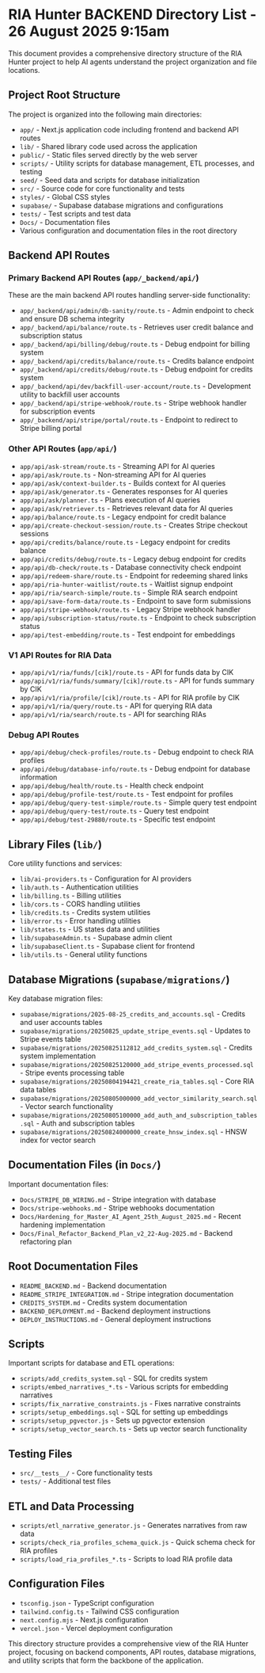 # RIA Hunter BACKEND Directory List - 26 August 2025 9:15am

This document provides a comprehensive directory structure of the RIA Hunter project to help AI agents understand the project organization and file locations.

## Project Root Structure

The project is organized into the following main directories:

- `app/` - Next.js application code including frontend and backend API routes
- `lib/` - Shared library code used across the application
- `public/` - Static files served directly by the web server
- `scripts/` - Utility scripts for database management, ETL processes, and testing
- `seed/` - Seed data and scripts for database initialization
- `src/` - Source code for core functionality and tests
- `styles/` - Global CSS styles
- `supabase/` - Supabase database migrations and configurations
- `tests/` - Test scripts and test data
- `Docs/` - Documentation files
- Various configuration and documentation files in the root directory

## Backend API Routes

### Primary Backend API Routes (`app/_backend/api/`)

These are the main backend API routes handling server-side functionality:

- `app/_backend/api/admin/db-sanity/route.ts` - Admin endpoint to check and ensure DB schema integrity
- `app/_backend/api/balance/route.ts` - Retrieves user credit balance and subscription status
- `app/_backend/api/billing/debug/route.ts` - Debug endpoint for billing system
- `app/_backend/api/credits/balance/route.ts` - Credits balance endpoint
- `app/_backend/api/credits/debug/route.ts` - Debug endpoint for credits system
- `app/_backend/api/dev/backfill-user-account/route.ts` - Development utility to backfill user accounts
- `app/_backend/api/stripe-webhook/route.ts` - Stripe webhook handler for subscription events
- `app/_backend/api/stripe/portal/route.ts` - Endpoint to redirect to Stripe billing portal

### Other API Routes (`app/api/`)

- `app/api/ask-stream/route.ts` - Streaming API for AI queries
- `app/api/ask/route.ts` - Non-streaming API for AI queries
- `app/api/ask/context-builder.ts` - Builds context for AI queries
- `app/api/ask/generator.ts` - Generates responses for AI queries
- `app/api/ask/planner.ts` - Plans execution of AI queries
- `app/api/ask/retriever.ts` - Retrieves relevant data for AI queries
- `app/api/balance/route.ts` - Legacy endpoint for credit balance
- `app/api/create-checkout-session/route.ts` - Creates Stripe checkout sessions
- `app/api/credits/balance/route.ts` - Legacy endpoint for credits balance
- `app/api/credits/debug/route.ts` - Legacy debug endpoint for credits
- `app/api/db-check/route.ts` - Database connectivity check endpoint
- `app/api/redeem-share/route.ts` - Endpoint for redeeming shared links
- `app/api/ria-hunter-waitlist/route.ts` - Waitlist signup endpoint
- `app/api/ria/search-simple/route.ts` - Simple RIA search endpoint
- `app/api/save-form-data/route.ts` - Endpoint to save form submissions
- `app/api/stripe-webhook/route.ts` - Legacy Stripe webhook handler
- `app/api/subscription-status/route.ts` - Endpoint to check subscription status
- `app/api/test-embedding/route.ts` - Test endpoint for embeddings

### V1 API Routes for RIA Data

- `app/api/v1/ria/funds/[cik]/route.ts` - API for funds data by CIK
- `app/api/v1/ria/funds/summary/[cik]/route.ts` - API for funds summary by CIK
- `app/api/v1/ria/profile/[cik]/route.ts` - API for RIA profile by CIK
- `app/api/v1/ria/query/route.ts` - API for querying RIA data
- `app/api/v1/ria/search/route.ts` - API for searching RIAs

### Debug API Routes

- `app/api/debug/check-profiles/route.ts` - Debug endpoint to check RIA profiles
- `app/api/debug/database-info/route.ts` - Debug endpoint for database information
- `app/api/debug/health/route.ts` - Health check endpoint
- `app/api/debug/profile-test/route.ts` - Test endpoint for profiles
- `app/api/debug/query-test-simple/route.ts` - Simple query test endpoint
- `app/api/debug/query-test/route.ts` - Query test endpoint
- `app/api/debug/test-29880/route.ts` - Specific test endpoint

## Library Files (`lib/`)

Core utility functions and services:

- `lib/ai-providers.ts` - Configuration for AI providers
- `lib/auth.ts` - Authentication utilities
- `lib/billing.ts` - Billing utilities
- `lib/cors.ts` - CORS handling utilities
- `lib/credits.ts` - Credits system utilities
- `lib/error.ts` - Error handling utilities
- `lib/states.ts` - US states data and utilities
- `lib/supabaseAdmin.ts` - Supabase admin client
- `lib/supabaseClient.ts` - Supabase client for frontend
- `lib/utils.ts` - General utility functions

## Database Migrations (`supabase/migrations/`)

Key database migration files:

- `supabase/migrations/2025-08-25_credits_and_accounts.sql` - Credits and user accounts tables
- `supabase/migrations/20250825_update_stripe_events.sql` - Updates to Stripe events table
- `supabase/migrations/20250825112812_add_credits_system.sql` - Credits system implementation
- `supabase/migrations/20250825120000_add_stripe_events_processed.sql` - Stripe events processing table
- `supabase/migrations/20250804194421_create_ria_tables.sql` - Core RIA data tables
- `supabase/migrations/20250805000000_add_vector_similarity_search.sql` - Vector search functionality
- `supabase/migrations/20250805100000_add_auth_and_subscription_tables.sql` - Auth and subscription tables
- `supabase/migrations/20250824000000_create_hnsw_index.sql` - HNSW index for vector search

## Documentation Files (in `Docs/`)

Important documentation files:

- `Docs/STRIPE_DB_WIRING.md` - Stripe integration with database
- `Docs/stripe-webhooks.md` - Stripe webhooks documentation
- `Docs/Hardening_for_Master_AI_Agent_25th_August_2025.md` - Recent hardening implementation
- `Docs/Final_Refactor_Backend_Plan_v2_22-Aug-2025.md` - Backend refactoring plan

## Root Documentation Files

- `README_BACKEND.md` - Backend documentation
- `README_STRIPE_INTEGRATION.md` - Stripe integration documentation
- `CREDITS_SYSTEM.md` - Credits system documentation
- `BACKEND_DEPLOYMENT.md` - Backend deployment instructions
- `DEPLOY_INSTRUCTIONS.md` - General deployment instructions

## Scripts

Important scripts for database and ETL operations:

- `scripts/add_credits_system.sql` - SQL for credits system
- `scripts/embed_narratives_*.ts` - Various scripts for embedding narratives
- `scripts/fix_narrative_constraints.js` - Fixes narrative constraints
- `scripts/setup_embeddings.sql` - SQL for setting up embeddings
- `scripts/setup_pgvector.js` - Sets up pgvector extension
- `scripts/setup_vector_search.ts` - Sets up vector search functionality

## Testing Files

- `src/__tests__/` - Core functionality tests
- `tests/` - Additional test files

## ETL and Data Processing

- `scripts/etl_narrative_generator.js` - Generates narratives from raw data
- `scripts/check_ria_profiles_schema_quick.js` - Quick schema check for RIA profiles
- `scripts/load_ria_profiles_*.ts` - Scripts to load RIA profile data

## Configuration Files

- `tsconfig.json` - TypeScript configuration
- `tailwind.config.ts` - Tailwind CSS configuration
- `next.config.mjs` - Next.js configuration
- `vercel.json` - Vercel deployment configuration

This directory structure provides a comprehensive view of the RIA Hunter project, focusing on backend components, API routes, database migrations, and utility scripts that form the backbone of the application.
